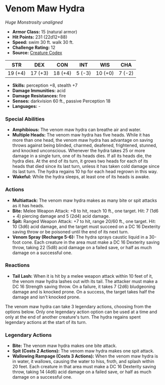 # Venom Maw Hydra

*Huge* *Monstrosity* *unaligned*

- **Armor Class:** 15 (natural armor)
- **Hit Points:** 231 (22d12+88)
- **Speed:** swim 30 ft. walk 30 ft.
- **Challenge Rating:** 12
- **Source:** [Creature Codex](https://koboldpress.com/kpstore/product/creature-codex-for-5th-edition-dnd/)

| STR | DEX | CON | INT | WIS | CHA |
| --- | --- | --- | --- | --- | --- |
| 19 (+4) | 17 (+3) | 18 (+4) | 5 (-3) | 10 (+0) | 7 (-2) |

- **Skills:** perception +8, stealth +7
- **Damage Immunities:** acid
- **Damage Resistances:** fire
- **Senses:** darkvision 60 ft., passive Perception 18
- **Languages:** -
### Special Abilities
- **Amphibious:** The venom maw hydra can breathe air and water.
- **Multiple Heads:** The venom maw hydra has five heads. While it has more than one head, the venom maw hydra has advantage on saving throws against being blinded, charmed, deafened, frightened, stunned, and knocked unconscious. Whenever the hydra takes 25 or more damage in a single turn, one of its heads dies. If all its heads die, the hydra dies. At the end of its turn, it grows two heads for each of its heads that died since its last turn, unless it has taken cold damage since its last turn. The hydra regains 10 hp for each head regrown in this way.
- **Wakeful:** While the hydra sleeps, at least one of its heads is awake.
### Actions
- **Multiattack:** The venom maw hydra makes as many bite or spit attacks as it has heads.
- **Bite:** Melee Weapon Attack: +8 to hit, reach 10 ft., one target. Hit: 7 (1d6 + 4) piercing damage and 5 (2d4) acid damage.
- **Spit:** Ranged Weapon Attack: +7 to hit, range 20/60 ft., one target. Hit: 10 (3d6) acid damage, and the target must succeed on a DC 16 Dexterity saving throw or be poisoned until the end of its next turn.
- **Venom Spray (Recharge 5-6):** The hydra sprays caustic liquid in a 30-foot cone. Each creature in the area must make a DC 16 Dexterity saving throw, taking 22 (5d8) acid damage on a failed save, or half as much damage on a successful one.
### Reactions
- **Tail Lash:** When it is hit by a melee weapon attack within 10 feet of it, the venom maw hydra lashes out with its tail. The attacker must make a DC 16 Strength saving throw. On a failure, it takes 7 (2d6) bludgeoning damage and is knocked prone. On a success, the target takes half the damage and isn't knocked prone.

The venom maw hydra can take 3 legendary actions, choosing from the options below. Only one legendary action option can be used at a time and only at the end of another creature's turn. The hydra regains spent legendary actions at the start of its turn.
### Legendary Actions
- **Bite:** The venom maw hydra makes one bite attack.
- **Spit (Costs 2 Actions):** The venom maw hydra makes one spit attack.
- **Wallowing Rampage (Costs 3 Actions):** When the venom maw hydra is in water, it wallows, causing the water to hiss, froth, and splash within 20 feet. Each creature in that area must make a DC 16 Dexterity saving throw, taking 14 (4d6) acid damage on a failed save, or half as much damage on a successful one.
